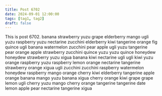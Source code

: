 ```yaml
---
title: Post 6702
date: 2024-09-01 12:00:00
tags: [tag1, tag2]
draft: false
---
```

This is post 6702.
banana
strawberry
yuzu
grape
elderberry
mango
ugli
yuzu
raspberry
yuzu
nectarine
zucchini
elderberry
kiwi
tangerine
orange
fig
quince
ugli
banana
watermelon
zucchini
pear
apple
ugli
yuzu
tangerine
pear
orange
apple
strawberry
zucchini
quince
yuzu
yuzu
quince
honeydew
honeydew
strawberry
yuzu
xigua
banana
kiwi
nectarine
ugli
ugli
kiwi
yuzu
orange
raspberry
yuzu
raspberry
lemon
orange
nectarine
tangerine
strawberry
orange
xigua
ugli
zucchini
zucchini
raspberry
watermelon
honeydew
raspberry
mango
orange
cherry
kiwi
elderberry
tangerine
apple
orange
banana
mango
yuzu
banana
xigua
cherry
orange
kiwi
grape
grape
lemon
ugli
cherry
yuzu
mango
cherry
orange
tangerine
tangerine
date
lemon
apple
pear
nectarine
tangerine
xigua
